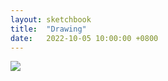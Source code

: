 ```yaml
---
layout: sketchbook
title:  "Drawing"
date:   2022-10-05 10:00:00 +0800
---
```


<img src="/Sketchbook/Images/{{ page.date | date: '%Y-%m-%d' }}/preview.jpg">
